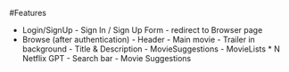 #Features
- Login/SignUp
      - Sign In / Sign Up Form 
      - redirect to Browser page
- Browse (after authentication)
      - Header
      - Main movie
         - Trailer in background
         - Title & Description
         - MovieSuggestions
               - MovieLists * N
Netflix GPT
         - Search bar
         - Movie Suggestions